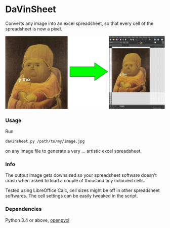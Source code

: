 # DaVinSheet

Converts any image into an excel spreadsheet, so that every cell of the spreadsheet
is now a pixel.

![demonstration](/img/demo.png)

### Usage

Run

```sh
davinsheet.py /path/to/my/image.jpg
```

on any image file to generate a very ... artistic excel spreadsheet.

### Info

The output image gets downsized so your spreadsheet software doesn't crash when
asked to load a couple of thousand tiny coloured cells.

Tested using LibreOffice Calc, cell sizes might be off in other spreadsheet softwares.
The cell settings can be easily tweaked in the script.

### Dependencies

Python 3.4 or above, [openpyxl](https://pypi.org/project/openpyxl/)
